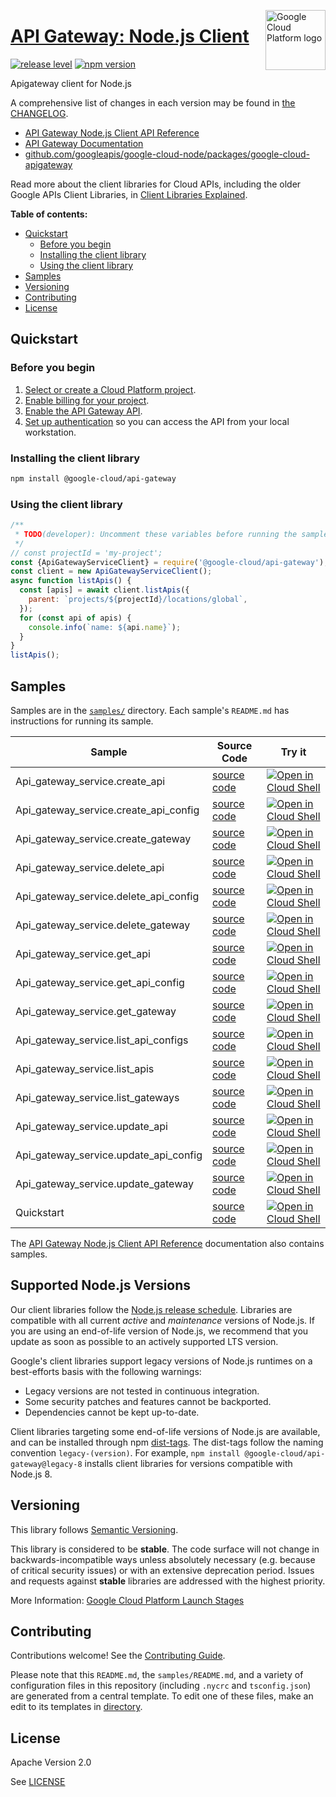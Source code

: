 [//]: # "This README.md file is auto-generated, all changes to this file will be lost."
[//]: # "To regenerate it, use `python -m synthtool`."
<img src="https://avatars2.githubusercontent.com/u/2810941?v=3&s=96" alt="Google Cloud Platform logo" title="Google Cloud Platform" align="right" height="96" width="96"/>

# [API Gateway: Node.js Client](https://github.com/googleapis/google-cloud-node/tree/main/packages/google-cloud-apigateway)

[![release level](https://img.shields.io/badge/release%20level-stable-brightgreen.svg?style=flat)](https://cloud.google.com/terms/launch-stages)
[![npm version](https://img.shields.io/npm/v/@google-cloud/api-gateway.svg)](https://www.npmjs.org/package/@google-cloud/api-gateway)




Apigateway client for Node.js


A comprehensive list of changes in each version may be found in
[the CHANGELOG](https://github.com/googleapis/google-cloud-node/tree/main/packages/google-cloud-apigateway/CHANGELOG.md).

* [API Gateway Node.js Client API Reference][client-docs]
* [API Gateway Documentation][product-docs]
* [github.com/googleapis/google-cloud-node/packages/google-cloud-apigateway](https://github.com/googleapis/google-cloud-node/tree/main/packages/google-cloud-apigateway)

Read more about the client libraries for Cloud APIs, including the older
Google APIs Client Libraries, in [Client Libraries Explained][explained].

[explained]: https://cloud.google.com/apis/docs/client-libraries-explained

**Table of contents:**


* [Quickstart](#quickstart)
  * [Before you begin](#before-you-begin)
  * [Installing the client library](#installing-the-client-library)
  * [Using the client library](#using-the-client-library)
* [Samples](#samples)
* [Versioning](#versioning)
* [Contributing](#contributing)
* [License](#license)

## Quickstart

### Before you begin

1.  [Select or create a Cloud Platform project][projects].
1.  [Enable billing for your project][billing].
1.  [Enable the API Gateway API][enable_api].
1.  [Set up authentication][auth] so you can access the
    API from your local workstation.

### Installing the client library

```bash
npm install @google-cloud/api-gateway
```


### Using the client library

```javascript
/**
 * TODO(developer): Uncomment these variables before running the sample.
 */
// const projectId = 'my-project';
const {ApiGatewayServiceClient} = require('@google-cloud/api-gateway');
const client = new ApiGatewayServiceClient();
async function listApis() {
  const [apis] = await client.listApis({
    parent: `projects/${projectId}/locations/global`,
  });
  for (const api of apis) {
    console.info(`name: ${api.name}`);
  }
}
listApis();

```



## Samples

Samples are in the [`samples/`](https://github.com/googleapis/google-cloud-node/tree/main/packages/google-cloud-apigateway/samples) directory. Each sample's `README.md` has instructions for running its sample.

| Sample                      | Source Code                       | Try it |
| --------------------------- | --------------------------------- | ------ |
| Api_gateway_service.create_api | [source code](https://github.com/googleapis/google-cloud-node/blob/main/packages/google-cloud-apigateway/samples/generated/v1/api_gateway_service.create_api.js) | [![Open in Cloud Shell][shell_img]](https://console.cloud.google.com/cloudshell/open?git_repo=https://github.com/googleapis/google-cloud-node&page=editor&open_in_editor=packages/google-cloud-apigateway/samples/generated/v1/api_gateway_service.create_api.js,packages/google-cloud-apigateway/samples/README.md) |
| Api_gateway_service.create_api_config | [source code](https://github.com/googleapis/google-cloud-node/blob/main/packages/google-cloud-apigateway/samples/generated/v1/api_gateway_service.create_api_config.js) | [![Open in Cloud Shell][shell_img]](https://console.cloud.google.com/cloudshell/open?git_repo=https://github.com/googleapis/google-cloud-node&page=editor&open_in_editor=packages/google-cloud-apigateway/samples/generated/v1/api_gateway_service.create_api_config.js,packages/google-cloud-apigateway/samples/README.md) |
| Api_gateway_service.create_gateway | [source code](https://github.com/googleapis/google-cloud-node/blob/main/packages/google-cloud-apigateway/samples/generated/v1/api_gateway_service.create_gateway.js) | [![Open in Cloud Shell][shell_img]](https://console.cloud.google.com/cloudshell/open?git_repo=https://github.com/googleapis/google-cloud-node&page=editor&open_in_editor=packages/google-cloud-apigateway/samples/generated/v1/api_gateway_service.create_gateway.js,packages/google-cloud-apigateway/samples/README.md) |
| Api_gateway_service.delete_api | [source code](https://github.com/googleapis/google-cloud-node/blob/main/packages/google-cloud-apigateway/samples/generated/v1/api_gateway_service.delete_api.js) | [![Open in Cloud Shell][shell_img]](https://console.cloud.google.com/cloudshell/open?git_repo=https://github.com/googleapis/google-cloud-node&page=editor&open_in_editor=packages/google-cloud-apigateway/samples/generated/v1/api_gateway_service.delete_api.js,packages/google-cloud-apigateway/samples/README.md) |
| Api_gateway_service.delete_api_config | [source code](https://github.com/googleapis/google-cloud-node/blob/main/packages/google-cloud-apigateway/samples/generated/v1/api_gateway_service.delete_api_config.js) | [![Open in Cloud Shell][shell_img]](https://console.cloud.google.com/cloudshell/open?git_repo=https://github.com/googleapis/google-cloud-node&page=editor&open_in_editor=packages/google-cloud-apigateway/samples/generated/v1/api_gateway_service.delete_api_config.js,packages/google-cloud-apigateway/samples/README.md) |
| Api_gateway_service.delete_gateway | [source code](https://github.com/googleapis/google-cloud-node/blob/main/packages/google-cloud-apigateway/samples/generated/v1/api_gateway_service.delete_gateway.js) | [![Open in Cloud Shell][shell_img]](https://console.cloud.google.com/cloudshell/open?git_repo=https://github.com/googleapis/google-cloud-node&page=editor&open_in_editor=packages/google-cloud-apigateway/samples/generated/v1/api_gateway_service.delete_gateway.js,packages/google-cloud-apigateway/samples/README.md) |
| Api_gateway_service.get_api | [source code](https://github.com/googleapis/google-cloud-node/blob/main/packages/google-cloud-apigateway/samples/generated/v1/api_gateway_service.get_api.js) | [![Open in Cloud Shell][shell_img]](https://console.cloud.google.com/cloudshell/open?git_repo=https://github.com/googleapis/google-cloud-node&page=editor&open_in_editor=packages/google-cloud-apigateway/samples/generated/v1/api_gateway_service.get_api.js,packages/google-cloud-apigateway/samples/README.md) |
| Api_gateway_service.get_api_config | [source code](https://github.com/googleapis/google-cloud-node/blob/main/packages/google-cloud-apigateway/samples/generated/v1/api_gateway_service.get_api_config.js) | [![Open in Cloud Shell][shell_img]](https://console.cloud.google.com/cloudshell/open?git_repo=https://github.com/googleapis/google-cloud-node&page=editor&open_in_editor=packages/google-cloud-apigateway/samples/generated/v1/api_gateway_service.get_api_config.js,packages/google-cloud-apigateway/samples/README.md) |
| Api_gateway_service.get_gateway | [source code](https://github.com/googleapis/google-cloud-node/blob/main/packages/google-cloud-apigateway/samples/generated/v1/api_gateway_service.get_gateway.js) | [![Open in Cloud Shell][shell_img]](https://console.cloud.google.com/cloudshell/open?git_repo=https://github.com/googleapis/google-cloud-node&page=editor&open_in_editor=packages/google-cloud-apigateway/samples/generated/v1/api_gateway_service.get_gateway.js,packages/google-cloud-apigateway/samples/README.md) |
| Api_gateway_service.list_api_configs | [source code](https://github.com/googleapis/google-cloud-node/blob/main/packages/google-cloud-apigateway/samples/generated/v1/api_gateway_service.list_api_configs.js) | [![Open in Cloud Shell][shell_img]](https://console.cloud.google.com/cloudshell/open?git_repo=https://github.com/googleapis/google-cloud-node&page=editor&open_in_editor=packages/google-cloud-apigateway/samples/generated/v1/api_gateway_service.list_api_configs.js,packages/google-cloud-apigateway/samples/README.md) |
| Api_gateway_service.list_apis | [source code](https://github.com/googleapis/google-cloud-node/blob/main/packages/google-cloud-apigateway/samples/generated/v1/api_gateway_service.list_apis.js) | [![Open in Cloud Shell][shell_img]](https://console.cloud.google.com/cloudshell/open?git_repo=https://github.com/googleapis/google-cloud-node&page=editor&open_in_editor=packages/google-cloud-apigateway/samples/generated/v1/api_gateway_service.list_apis.js,packages/google-cloud-apigateway/samples/README.md) |
| Api_gateway_service.list_gateways | [source code](https://github.com/googleapis/google-cloud-node/blob/main/packages/google-cloud-apigateway/samples/generated/v1/api_gateway_service.list_gateways.js) | [![Open in Cloud Shell][shell_img]](https://console.cloud.google.com/cloudshell/open?git_repo=https://github.com/googleapis/google-cloud-node&page=editor&open_in_editor=packages/google-cloud-apigateway/samples/generated/v1/api_gateway_service.list_gateways.js,packages/google-cloud-apigateway/samples/README.md) |
| Api_gateway_service.update_api | [source code](https://github.com/googleapis/google-cloud-node/blob/main/packages/google-cloud-apigateway/samples/generated/v1/api_gateway_service.update_api.js) | [![Open in Cloud Shell][shell_img]](https://console.cloud.google.com/cloudshell/open?git_repo=https://github.com/googleapis/google-cloud-node&page=editor&open_in_editor=packages/google-cloud-apigateway/samples/generated/v1/api_gateway_service.update_api.js,packages/google-cloud-apigateway/samples/README.md) |
| Api_gateway_service.update_api_config | [source code](https://github.com/googleapis/google-cloud-node/blob/main/packages/google-cloud-apigateway/samples/generated/v1/api_gateway_service.update_api_config.js) | [![Open in Cloud Shell][shell_img]](https://console.cloud.google.com/cloudshell/open?git_repo=https://github.com/googleapis/google-cloud-node&page=editor&open_in_editor=packages/google-cloud-apigateway/samples/generated/v1/api_gateway_service.update_api_config.js,packages/google-cloud-apigateway/samples/README.md) |
| Api_gateway_service.update_gateway | [source code](https://github.com/googleapis/google-cloud-node/blob/main/packages/google-cloud-apigateway/samples/generated/v1/api_gateway_service.update_gateway.js) | [![Open in Cloud Shell][shell_img]](https://console.cloud.google.com/cloudshell/open?git_repo=https://github.com/googleapis/google-cloud-node&page=editor&open_in_editor=packages/google-cloud-apigateway/samples/generated/v1/api_gateway_service.update_gateway.js,packages/google-cloud-apigateway/samples/README.md) |
| Quickstart | [source code](https://github.com/googleapis/google-cloud-node/blob/main/packages/google-cloud-apigateway/samples/quickstart.js) | [![Open in Cloud Shell][shell_img]](https://console.cloud.google.com/cloudshell/open?git_repo=https://github.com/googleapis/google-cloud-node&page=editor&open_in_editor=packages/google-cloud-apigateway/samples/quickstart.js,packages/google-cloud-apigateway/samples/README.md) |



The [API Gateway Node.js Client API Reference][client-docs] documentation
also contains samples.

## Supported Node.js Versions

Our client libraries follow the [Node.js release schedule](https://github.com/nodejs/release#release-schedule).
Libraries are compatible with all current _active_ and _maintenance_ versions of
Node.js.
If you are using an end-of-life version of Node.js, we recommend that you update
as soon as possible to an actively supported LTS version.

Google's client libraries support legacy versions of Node.js runtimes on a
best-efforts basis with the following warnings:

* Legacy versions are not tested in continuous integration.
* Some security patches and features cannot be backported.
* Dependencies cannot be kept up-to-date.

Client libraries targeting some end-of-life versions of Node.js are available, and
can be installed through npm [dist-tags](https://docs.npmjs.com/cli/dist-tag).
The dist-tags follow the naming convention `legacy-(version)`.
For example, `npm install @google-cloud/api-gateway@legacy-8` installs client libraries
for versions compatible with Node.js 8.

## Versioning

This library follows [Semantic Versioning](http://semver.org/).



This library is considered to be **stable**. The code surface will not change in backwards-incompatible ways
unless absolutely necessary (e.g. because of critical security issues) or with
an extensive deprecation period. Issues and requests against **stable** libraries
are addressed with the highest priority.






More Information: [Google Cloud Platform Launch Stages][launch_stages]

[launch_stages]: https://cloud.google.com/terms/launch-stages

## Contributing

Contributions welcome! See the [Contributing Guide](https://github.com/googleapis/google-cloud-node/blob/main/CONTRIBUTING.md).

Please note that this `README.md`, the `samples/README.md`,
and a variety of configuration files in this repository (including `.nycrc` and `tsconfig.json`)
are generated from a central template. To edit one of these files, make an edit
to its templates in
[directory](https://github.com/googleapis/synthtool).

## License

Apache Version 2.0

See [LICENSE](https://github.com/googleapis/google-cloud-node/blob/main/LICENSE)

[client-docs]: https://cloud.google.com/nodejs/docs/reference/api-gateway/latest
[product-docs]: https://cloud.google.com/api-gateway/docs
[shell_img]: https://gstatic.com/cloudssh/images/open-btn.png
[projects]: https://console.cloud.google.com/project
[billing]: https://support.google.com/cloud/answer/6293499#enable-billing
[enable_api]: https://console.cloud.google.com/flows/enableapi?apiid=apigateway.googleapis.com
[auth]: https://cloud.google.com/docs/authentication/external/set-up-adc-local


[//]: # "partials.introduction"